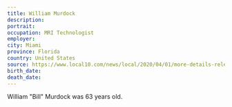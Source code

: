 ```yaml
---
title: William Murdock
description: 
portrait: 
occupation: MRI Technologist
employer: 
city: Miami
province: Florida
country: United States
source: https://www.local10.com/news/local/2020/04/01/more-details-released-about-university-of-miami-health-system-employee-who-died-from-new-coronavirus/
birth_date: 
death_date: 
---
```


William "Bill" Murdock was 63 years old.